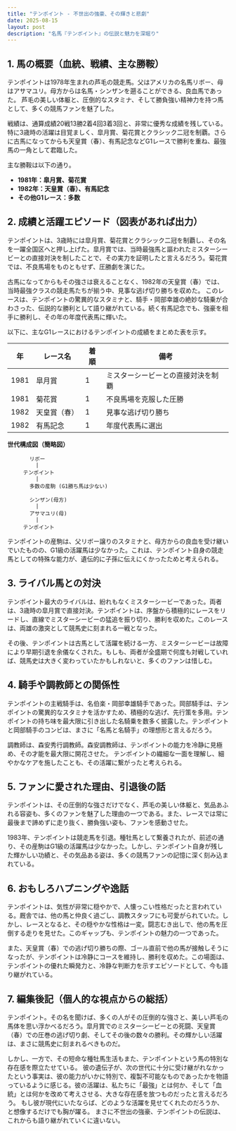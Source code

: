 ```yaml
---
title: "テンポイント - 不世出の強豪、その輝きと悲劇"
date: 2025-08-15
layout: post
description: "名馬『テンポイント』の伝説と魅力を深堀り"
---
```


## 1. 馬の概要（血統、戦績、主な勝鞍）

テンポイントは1978年生まれの芦毛の競走馬。父はアメリカの名馬リボー、母はアサマユリ。母方からは名馬・シンザンを遡ることができる、良血馬であった。  芦毛の美しい体躯と、圧倒的なスタミナ、そして勝負強い精神力を持つ馬として、多くの競馬ファンを魅了した。

戦績は、通算成績20戦13勝2着4回3着3回と、非常に優秀な成績を残している。特に3歳時の活躍は目覚ましく、皐月賞、菊花賞とクラシック二冠を制覇。さらに古馬になってからも天皇賞（春）、有馬記念などG1レースで勝利を重ね、最強馬の一角として君臨した。

主な勝鞍は以下の通り。

* **1981年：皐月賞、菊花賞**
* **1982年：天皇賞（春）、有馬記念**
* **その他G1レース：多数**


## 2. 成績と活躍エピソード（図表があれば出力）

テンポイントは、3歳時には皐月賞、菊花賞とクラシック二冠を制覇し、その名を一躍全国区へと押し上げた。皐月賞では、当時最強馬と謳われたミスターシービーとの直接対決を制したことで、その実力を証明したと言えるだろう。菊花賞では、不良馬場をものともせず、圧勝劇を演じた。

古馬になってからもその強さは衰えることなく、1982年の天皇賞（春）では、当時最強クラスの競走馬たちが揃う中、見事な逃げ切り勝ちを収めた。  このレースは、テンポイントの驚異的なスタミナと、騎手・岡部幸雄の絶妙な騎乗が合わさった、伝説的な勝利として語り継がれている。続く有馬記念でも、強豪を相手に勝利し、その年の年度代表馬に輝いた。

以下に、主なG1レースにおけるテンポイントの成績をまとめた表を示す。

| 年 | レース名       | 着順 | 備考                               |
|---|----------------|-----|------------------------------------|
| 1981 | 皐月賞         | 1   | ミスターシービーとの直接対決を制覇 |
| 1981 | 菊花賞         | 1   | 不良馬場を克服した圧勝             |
| 1982 | 天皇賞（春）   | 1   | 見事な逃げ切り勝ち                 |
| 1982 | 有馬記念       | 1   | 年度代表馬に選出                 |


**世代構成図（簡略図）**

```
       リボー
         |
     テンポイント
         |
       多数の産駒 (G1勝ち馬は少ない)

       シンザン(母方)
         |
       アサマユリ(母)
         |
     テンポイント
```

テンポイントの産駒は、父リボー譲りのスタミナと、母方からの良血を受け継いでいたものの、G1級の活躍馬は少なかった。これは、テンポイント自身の競走馬としての特殊な能力が、遺伝的に子孫に伝えにくかったためと考えられる。


## 3. ライバル馬との対決

テンポイント最大のライバルは、紛れもなくミスターシービーであった。両者は、3歳時の皐月賞で直接対決。テンポイントは、序盤から積極的にレースをリードし、直線でミスターシービーの猛追を振り切り、勝利を収めた。このレースは、両雄の激突として競馬史に刻まれる一戦となった。

その後、テンポイントは古馬として活躍を続ける一方、ミスターシービーは故障により早期引退を余儀なくされた。もしも、両者が全盛期で何度も対戦していれば、競馬史は大きく変わっていたかもしれないと、多くのファンは惜しむ。


## 4. 騎手や調教師との関係性

テンポイントの主戦騎手は、名伯楽・岡部幸雄騎手であった。岡部騎手は、テンポイントの驚異的なスタミナを活かすため、積極的な逃げ、先行策を多用。テンポイントの持ち味を最大限に引き出した名騎乗を数多く披露した。テンポイントと岡部騎手のコンビは、まさに「名馬と名騎手」の理想形と言えるだろう。

調教師は、森安秀行調教師。森安調教師は、テンポイントの能力を冷静に見極め、その才能を最大限に開花させた。  テンポイントの繊細な一面を理解し、細やかなケアを施したことも、その活躍に繋がったと考えられる。


## 5. ファンに愛された理由、引退後の話

テンポイントは、その圧倒的な強さだけでなく、芦毛の美しい体躯と、気品あふれる容姿も、多くのファンを魅了した理由の一つである。また、レースでは常に最後まで諦めずに走り抜く、勝負強い姿も、ファンを感動させた。

1983年、テンポイントは競走馬を引退。種牡馬として繋養されたが、前述の通り、その産駒はG1級の活躍馬は少なかった。しかし、テンポイント自身が残した輝かしい功績と、その気品ある姿は、多くの競馬ファンの記憶に深く刻み込まれている。


## 6. おもしろハプニングや逸話

テンポイントは、気性が非常に穏やかで、人懐っこい性格だったと言われている。厩舎では、他の馬と仲良く過ごし、調教スタッフにも可愛がられていた。しかし、レースとなると、その穏やかな性格は一変。闘志むき出しで、他の馬を圧倒する走りを見せた。このギャップも、テンポイントの魅力の一つであった。

また、天皇賞（春）での逃げ切り勝ちの際、ゴール直前で他の馬が接触しそうになったが、テンポイントは冷静にコースを維持し、勝利を収めた。この場面は、テンポイントの優れた瞬発力と、冷静な判断力を示すエピソードとして、今も語り継がれている。


## 7. 編集後記（個人的な視点からの総括）

テンポイント。その名を聞けば、多くの人がその圧倒的な強さと、美しい芦毛の馬体を思い浮かべるだろう。皐月賞でのミスターシービーとの死闘、天皇賞（春）での圧巻の逃げ切り劇、そしてその後の数々の勝利。その輝かしい活躍は、まさに競馬史に刻まれるべきものだ。

しかし、一方で、その短命な種牡馬生活もまた、テンポイントという馬の特別な存在感を際立たせている。  彼の遺伝子が、次の世代に十分に受け継がれなかったという事実は、彼の能力がいかに特別で、複製不可能なものであったかを物語っているように感じる。彼の活躍は、私たちに「最強」とは何か、そして「血統」とは何かを改めて考えさせる、大きな存在感を放つものだったと言えるだろう。  もし彼が現代にいたならば、どのような活躍を見せてくれたのだろうか、と想像するだけでも胸が躍る。  まさに不世出の強豪、テンポイントの伝説は、これからも語り継がれていくに違いない。

